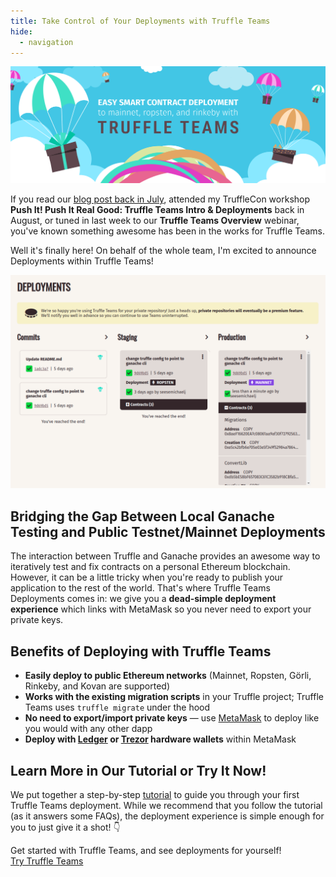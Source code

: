 ```yaml
---
title: Take Control of Your Deployments with Truffle Teams
hide:
  - navigation
---
```


![Truffle Teams Deployments Banner](/img/blog/easily-deploy-your-smart-contracts-with-truffle-teams/truffle-teams-deployments-banner.png)

If you read our [blog post back in July](/blog/an-easier-way-to-deploy-your-smart-contracts), attended my TruffleCon workshop **Push It! Push It Real Good: Truffle Teams Intro & Deployments** back in August, or tuned in last week to our **Truffle Teams Overview** webinar, you've known something awesome has been in the works for Truffle Teams.

Well it's finally here! On behalf of the whole team, I'm excited to announce Deployments within Truffle Teams!

<a target="_blank" href="/img/blog/easily-deploy-your-smart-contracts-with-truffle-teams/deployments.png">![Deployments](/img/blog/easily-deploy-your-smart-contracts-with-truffle-teams/deployments.png)</a>

## Bridging the Gap Between Local Ganache Testing and Public Testnet/Mainnet Deployments

The interaction between Truffle and Ganache provides an awesome way to iteratively test and fix contracts on a personal Ethereum blockchain. However, it can be a little tricky when you're ready to publish your application to the rest of the world. That's where Truffle Teams Deployments comes in: we give you a **dead-simple deployment experience** which links with MetaMask so you never need to export your private keys.

## Benefits of Deploying with Truffle Teams

- **Easily deploy to public Ethereum networks** (Mainnet, Ropsten, Görli, Rinkeby, and Kovan are supported)
- **Works with the existing migration scripts** in your Truffle project; Truffle Teams uses `truffle migrate` under the hood
- **No need to export/import private keys** — use [MetaMask](https://metamask.io/) to deploy like you would with any other dapp
- **Deploy with [Ledger](https://www.ledger.com/) or [Trezor](https://trezor.io/) hardware wallets** within MetaMask

## Learn More in Our Tutorial or Try It Now!

We put together a step-by-step [tutorial](/guides/learn-how-to-deploy-with-truffle-teams) to guide you through your first Truffle Teams deployment. While we recommend that you follow the tutorial (as it answers some FAQs), the deployment experience is simple enough for you to just give it a shot! 👇

<div class="post-trufflecon-box mt-5 text-center">
  Get started with Truffle Teams, and see deployments for yourself!

  <div class="mt-3">
    <a class="btn btn-truffle" href="/docs/teams/getting-started/creating-an-account">Try Truffle Teams</a>
  </div>
</div>